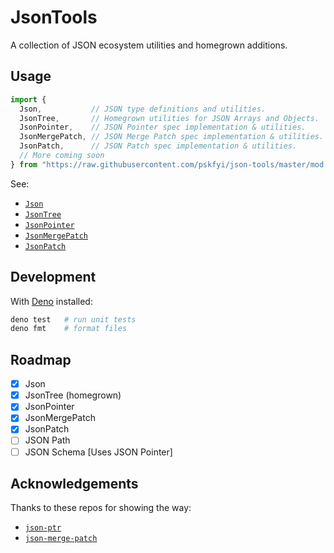 # JsonTools

A collection of JSON ecosystem utilities and homegrown additions.

## Usage

<!-- deno-fmt-ignore -->
```ts
import {
  Json,           // JSON type definitions and utilities.
  JsonTree,       // Homegrown utilities for JSON Arrays and Objects.
  JsonPointer,    // JSON Pointer spec implementation & utilities.
  JsonMergePatch, // JSON Merge Patch spec implementation & utilities.
  JsonPatch,      // JSON Patch spec implementation & utilities.
  // More coming soon
} from "https://raw.githubusercontent.com/pskfyi/json-tools/master/mod.ts";
```

See:

- [`Json`](./Json/readme.md)
- [`JsonTree`](./JsonTree/readme.md)
- [`JsonPointer`](./JsonPointer/readme.md)
- [`JsonMergePatch`](./JsonMergePatch/readme.md)
- [`JsonPatch`](./JsonPatch/readme.md)

## Development

With [Deno](https://deno.land/) installed:

```sh
deno test   # run unit tests
deno fmt    # format files
```

## Roadmap

- [x] Json
- [x] JsonTree (homegrown)
- [x] JsonPointer
- [x] JsonMergePatch
- [x] JsonPatch
- [ ] JSON Path
- [ ] JSON Schema [Uses JSON Pointer]

## Acknowledgements

Thanks to these repos for showing the way:

- [`json-ptr`](https://github.com/flitbit/json-ptr/)
- [`json-merge-patch`](https://github.com/pierreinglebert/json-merge-patch)
